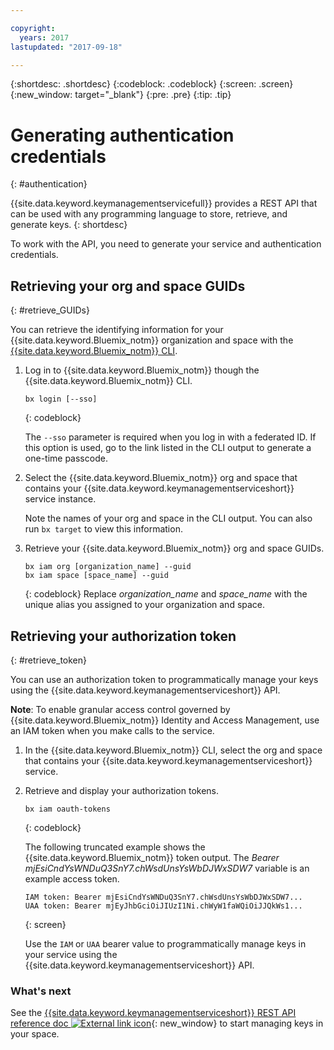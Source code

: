 ```yaml
---

copyright:
  years: 2017
lastupdated: "2017-09-18"

---
```


{:shortdesc: .shortdesc}
{:codeblock: .codeblock}
{:screen: .screen}
{:new_window: target="_blank"}
{:pre: .pre}
{:tip: .tip}

# Generating authentication credentials
{: #authentication}

{{site.data.keyword.keymanagementservicefull}} provides a REST API that can be used with any programming language to store, retrieve, and generate keys.
{: shortdesc}

To work with the API, you need to generate your service and authentication credentials.

## Retrieving your org and space GUIDs
{: #retrieve_GUIDs}

You can retrieve the identifying information for your {{site.data.keyword.Bluemix_notm}} organization and space with the [{{site.data.keyword.Bluemix_notm}} CLI](https://console.bluemix.net/docs/cli/reference/bluemix_cli/index.html#getting-started).

1. Log in to {{site.data.keyword.Bluemix_notm}} though the {{site.data.keyword.Bluemix_notm}} CLI.

    ```
    bx login [--sso]
    ```
    {: codeblock}

    The `--sso` parameter is required when you log in with a federated ID. If this option is used, go to the link listed in the CLI output to generate a one-time passcode.

2. Select the {{site.data.keyword.Bluemix_notm}} org and space that contains your {{site.data.keyword.keymanagementserviceshort}} service instance.

    Note the names of your org and space in the CLI output. You can also run `bx target` to view this information.

3. Retrieve your {{site.data.keyword.Bluemix_notm}} org and space GUIDs.

    ```
    bx iam org [organization_name] --guid
    bx iam space [space_name] --guid
    ```
    {: codeblock}
    Replace _organization_name_ and _space_name_ with the unique alias you assigned to your organization and space.

## Retrieving your authorization token
{: #retrieve_token}

You can use an authorization token to programmatically manage your keys using the {{site.data.keyword.keymanagementserviceshort}} API.

**Note**: To enable granular access control governed by {{site.data.keyword.Bluemix_notm}} Identity and Access Management, use an IAM token when you make calls to the service.

1. In the {{site.data.keyword.Bluemix_notm}} CLI, select the org and space that contains your {{site.data.keyword.keymanagementserviceshort}} service.

2. Retrieve and display your authorization tokens.

    ```
    bx iam oauth-tokens
    ```
    {: codeblock}

    The following truncated example shows the {{site.data.keyword.Bluemix_notm}} token output. The _Bearer mjEsiCndYsWNDuQ3SnY7.chWsdUnsYsWbDJWxSDW7_ variable is an example access token.

    ```
    IAM token: Bearer mjEsiCndYsWNDuQ3SnY7.chWsdUnsYsWbDJWxSDW7...
    UAA token: Bearer mjEyJhbGciOiJIUzI1Ni.chWyW1faWQiOiJJQkWs1...
    ```
    {: screen}

    Use the `IAM` or `UAA` bearer value to programmatically manage keys in your service using the {{site.data.keyword.keymanagementserviceshort}} API.

### What's next

See the [{{site.data.keyword.keymanagementserviceshort}} REST API reference doc ![External link icon](../../icons/launch-glyph.svg "External link icon")](https://console.ng.bluemix.net/apidocs/639){: new_window} to start managing keys in your space.
